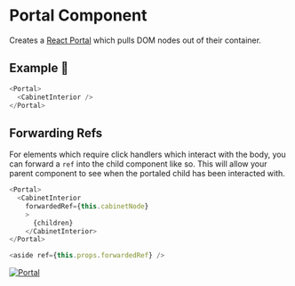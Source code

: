 # Portal Component

Creates a [React Portal](https://reactjs.org/docs/portals.html) which pulls DOM nodes out of their container.

## Example 🚀

```javascript
<Portal>
  <CabinetInterior />
</Portal>
```

## Forwarding Refs

For elements which require click handlers which interact with the body, you can forward a `ref` into the child component like so. This will allow your parent component to see when the portaled child has been interacted with.

```javascript
<Portal>
  <CabinetInterior
    forwardedRef={this.cabinetNode}
    >
      {children}
    </CabinetInterior>
</Portal>

<aside ref={this.props.forwardedRef} />
```

[![Portal](https://img.youtube.com/vi/Y6ljFaKRTrI/0.jpg)](https://www.youtube.com/watch?v=Y6ljFaKRTrI)
